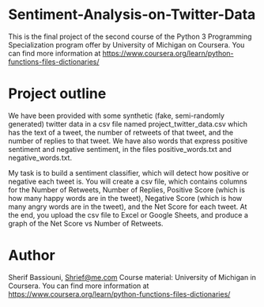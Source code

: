 # Sentiment-Analysis-on-Twitter-Data

This is the final project of the second course of the Python 3 Programming Specialization program offer by University of Michigan on Coursera. You can find more information at https://www.coursera.org/learn/python-functions-files-dictionaries/

# Project outline

We have been provided with some synthetic (fake, semi-randomly generated) twitter data in a csv file named project_twitter_data.csv which has the text of a tweet, the number of retweets of that tweet, and the number of replies to that tweet. We have also words that express positive sentiment and negative sentiment, in the files positive_words.txt and negative_words.txt.

My task is to build a sentiment classifier, which will detect how positive or negative each tweet is. You will create a csv file, which contains columns for the Number of Retweets, Number of Replies, Positive Score (which is how many happy words are in the tweet), Negative Score (which is how many angry words are in the tweet), and the Net Score for each tweet. At the end, you upload the csv file to Excel or Google Sheets, and produce a graph of the Net Score vs Number of Retweets.


# Author

Sherif Bassiouni, Shrief@me.com
Course material: University of Michigan in Coursera. 
You can find more information at https://www.coursera.org/learn/python-functions-files-dictionaries/

